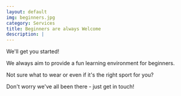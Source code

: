 ```yaml
---
layout: default
img: beginners.jpg
category: Services
title: Beginners are always Welcome
description: |
---
```

<p>We'll get you started!</p> 
<p>We always aim to provide a fun learning environment for beginners.</p> 
<p>Not sure what to wear or even if it's the right sport for you?</p>
<p>Don't worry we've all been there - just get in touch!</p>